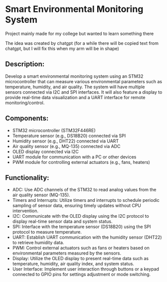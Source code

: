 # Smart Environmental Monitoring System

Project mainly made for my college but wanted to learn something there

The idea was created by chatgpt (for a while there will be copied text from chatgpt, but I will fix this when my arm will be in shape)

## Description:
Develop a smart environmental monitoring system using an STM32 microcontroller that can measure various environmental parameters such as temperature, humidity, and air quality. The system will have multiple sensors connected via I2C and SPI interfaces. It will also feature a display to provide real-time data visualization and a UART interface for remote monitoring/control.

## Components:

- STM32 microcontroller (STM32F446RE)
- Temperature sensor (e.g., DS18B20) connected via SPI
- Humidity sensor (e.g., DHT22) connected via UART
- Air quality sensor (e.g., MQ-135) connected via ADC
- OLED display connected via I2C
- UART module for communication with a PC or other devices
- PWM module for controlling external actuators (e.g., fans, heaters)

## Functionality:

- ADC: Use ADC channels of the STM32 to read analog values from the air quality sensor (MQ-135).
- Timers and Interrupts: Utilize timers and interrupts to schedule periodic sampling of sensor data, ensuring timely updates without CPU intervention.
- I2C: Communicate with the OLED display using the I2C protocol to display real-time sensor data and system status.
- SPI: Interface with the temperature sensor (DS18B20) using the SPI protocol to measure temperature.
- UART: Establish UART communication with the humidity sensor (DHT22) to retrieve humidity data.
- PWM: Control external actuators such as fans or heaters based on environmental parameters measured by the sensors.
- Display: Utilize the OLED display to present real-time data such as temperature, humidity, air quality index, and system status.
- User Interface: Implement user interaction through buttons or a keypad connected to GPIO pins for settings adjustment or mode switching.
